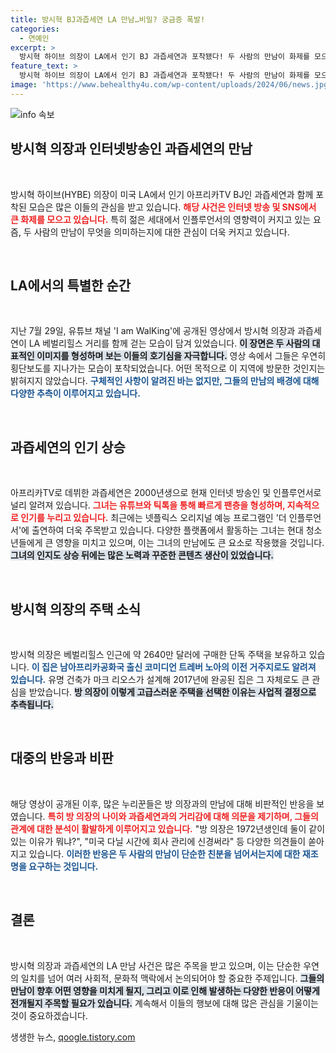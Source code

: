 ```yaml
---
title: 방시혁 BJ과즙세연 LA 만남…비밀? 궁금증 폭발!
categories:
  - 연예인
excerpt: >
  방시혁 하이브 의장이 LA에서 인기 BJ 과즙세연과 포착됐다! 두 사람의 만남이 화제를 모으며, 어떤 이유로 함께 했는지 궁금증을 남기고 있다. 팬들과 누리꾼들의 다양한 반응도 주목된다.
feature_text: >
  방시혁 하이브 의장이 LA에서 인기 BJ 과즙세연과 포착됐다! 두 사람의 만남이 화제를 모으며, 어떤 이유로 함께 했는지 궁금증을 남기고 있다. 팬들과 누리꾼들의 다양한 반응도 주목된다.
image: 'https://www.behealthy4u.com/wp-content/uploads/2024/06/news.jpg'
---
```


<p><img src="https://www.behealthy4u.com/wp-content/uploads/2024/06/news.jpg" alt="info 속보" /></p>

<h2 data-ke-size="size26">방시혁 의장과 인터넷방송인 과즙세연의 만남</h2>

<p data-ke-size="size16">&nbsp;</p>

<p>방시혁 하이브(HYBE) 의장이 미국 LA에서 인기 아프리카TV BJ인 과즙세연과 함께 포착된 모습은 많은 이들의 관심을 받고 있습니다. <b><span style="color: #ee2323;">해당 사건은 인터넷 방송 및 SNS에서 큰 화제를 모으고 있습니다.</span></b> 특히 젊은 세대에서 인플루언서의 영향력이 커지고 있는 요즘, 두 사람의 만남이 무엇을 의미하는지에 대한 관심이 더욱 커지고 있습니다. </p>

<p data-ke-size="size16">&nbsp;</p>

<h2 data-ke-size="size26">LA에서의 특별한 순간</h2>

<p data-ke-size="size16">&nbsp;</p>

<p>지난 7월 29일, 유튜브 채널 'I am WalKing'에 공개된 영상에서 방시혁 의장과 과즙세연이 LA 베벌리힐스 거리를 함께 걷는 모습이 담겨 있었습니다. <b><span style="background-color: #21538527;">이 장면은 두 사람의 대표적인 이미지를 형성하며 보는 이들의 호기심을 자극합니다.</span></b> 영상 속에서 그들은 우연히 횡단보도를 지나가는 모습이 포착되었습니다. 어떤 목적으로 이 지역에 방문한 것인지는 밝혀지지 않았습니다. <b><span style="color: #1a5490;">구체적인 사항이 알려진 바는 없지만, 그들의 만남의 배경에 대해 다양한 추측이 이루어지고 있습니다.</span></b></p>

<p data-ke-size="size16">&nbsp;</p>

<h2 data-ke-size="size26">과즙세연의 인기 상승</h2>

<p data-ke-size="size16">&nbsp;</p>

<p>아프리카TV로 데뷔한 과즙세연은 2000년생으로 현재 인터넷 방송인 및 인플루언서로 널리 알려져 있습니다. <b><span style="color: #ee2323;">그녀는 유튜브와 틱톡을 통해 빠르게 팬층을 형성하며, 지속적으로 인기를 누리고 있습니다.</span></b> 최근에는 넷플릭스 오리지널 예능 프로그램인 '더 인플루언서'에 출연하여 더욱 주목받고 있습니다. 다양한 플랫폼에서 활동하는 그녀는 현대 청소년들에게 큰 영향을 미치고 있으며, 이는 그녀의 만남에도 큰 요소로 작용했을 것입니다. <b><span style="background-color: #21538527;">그녀의 인지도 상승 뒤에는 많은 노력과 꾸준한 콘텐츠 생산이 있었습니다.</span></b></p>

<p data-ke-size="size16">&nbsp;</p>

<h2 data-ke-size="size26">방시혁 의장의 주택 소식</h2>

<p data-ke-size="size16">&nbsp;</p>

<p>방시혁 의장은 베벌리힐스 인근에 약 2640만 달러에 구매한 단독 주택을 보유하고 있습니다. <b><span style="color: #1a5490;">이 집은 남아프리카공화국 출신 코미디언 트레버 노아의 이전 거주지로도 알려져 있습니다.</span></b> 유명 건축가 마크 리오스가 설계해 2017년에 완공된 집은 그 자체로도 큰 관심을 받았습니다. <b><span style="background-color: #21538527;">방 의장이 이렇게 고급스러운 주택을 선택한 이유는 사업적 결정으로 추측됩니다.</span></b></p>

<p data-ke-size="size16">&nbsp;</p>

<h2 data-ke-size="size26">대중의 반응과 비판</h2>

<p data-ke-size="size16">&nbsp;</p>

<p>해당 영상이 공개된 이후, 많은 누리꾼들은 방 의장과의 만남에 대해 비판적인 반응을 보였습니다. <b><span style="color: #ee2323;">특히 방 의장의 나이와 과즙세연과의 거리감에 대해 의문을 제기하며, 그들의 관계에 대한 분석이 활발하게 이루어지고 있습니다.</span></b> "방 의장은 1972년생인데 둘이 같이 있는 이유가 뭐냐?", "미국 다닐 시간에 회사 관리에 신경써라" 등 다양한 의견들이 쏟아지고 있습니다. <b><span style="color: #1a5490;">이러한 반응은 두 사람의 만남이 단순한 친분을 넘어서는지에 대한 재조명을 요구하는 것입니다.</span></b></p>

<p data-ke-size="size16">&nbsp;</p>

<h2 data-ke-size="size26">결론</h2>

<p data-ke-size="size16">&nbsp;</p>

<p>방시혁 의장과 과즙세연의 LA 만남 사건은 많은 주목을 받고 있으며, 이는 단순한 우연의 일치를 넘어 여러 사회적, 문화적 맥락에서 논의되어야 할 중요한 주제입니다. <b><span style="background-color: #21538527;">그들의 만남이 향후 어떤 영향을 미치게 될지, 그리고 이로 인해 발생하는 다양한 반응이 어떻게 전개될지 주목할 필요가 있습니다.</span></b> 계속해서 이들의 행보에 대해 많은 관심을 기울이는 것이 중요하겠습니다.</p>
생생한 뉴스, <a href="https://qoogle.tistory.com" rel="dofollow">qoogle.tistory.com</a>


